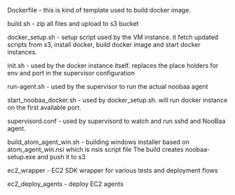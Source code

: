 Dockerfile - this is kind of template used to build docker image.

build.sh - zip all files and upload to s3 bucket

docker_setup.sh - setup script used by the VM instance. it fetch updated scripts from s3, install docker, build docker image and start docker instances.

init.sh - used by the docker instance itself. replaces the place holders for env and port in the supervisor configuration

run-agent.sh - used by the supervisor to run the actual noobaa agent

start_noobaa_docker.sh - used by docker_setup.sh. will run docker instance on the first available port.

supervisord.conf - used by supervisord to watch and run sshd and NooBaa agent.

build_atom_agent_win.sh - building windows installer based on atom_agent_win.nsi which is nsis script file
						  The build creates noobaa-setup.exe and push it to s3
						  
ec2_wrapper - EC2 SDK wrapper for various tests and deployment flows

ec2_deploy_agents - deploy EC2 agents
